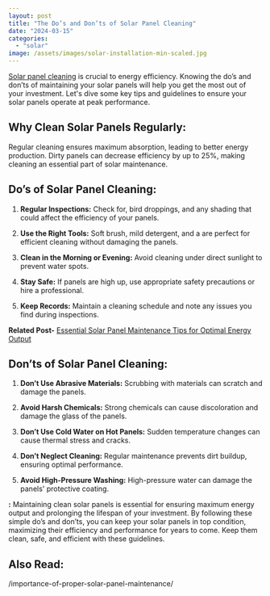 ```yaml
---
layout: post
title: "The Do’s and Don’ts of Solar Panel Cleaning"
date: "2024-03-15"
categories: 
  - "solar"
image: /assets/images/solar-installation-min-scaled.jpg
---
```


[Solar panel cleaning](/the-importance-of-professional-solar-panel-cleaning/) is crucial to energy efficiency. Knowing the do’s and don’ts of maintaining your solar panels will help you get the most out of your investment. Let's dive some key tips and guidelines to ensure your solar panels operate at peak performance.

## **Why Clean Solar Panels Regularly:** 

Regular cleaning ensures maximum absorption, leading to better energy production. Dirty panels can decrease efficiency by up to 25%, making cleaning an essential part of solar maintenance.

## **Do’s of Solar Panel Cleaning:**

1. **Regular Inspections:** Check for, bird droppings, and any shading that could affect the efficiency of your panels.

3. **Use the Right Tools:** Soft brush, mild detergent, and a are perfect for efficient cleaning without damaging the panels.

5. **Clean in the Morning or Evening:** Avoid cleaning under direct sunlight to prevent water spots.

7. **Stay Safe:** If panels are high up, use appropriate safety precautions or hire a professional.

9. **Keep Records:** Maintain a cleaning schedule and note any issues you find during inspections.

**Related Post-** [Essential Solar Panel Maintenance Tips for Optimal Energy Output](/essential-solar-panel-maintenance-tips/)

## **Don’ts of Solar Panel Cleaning:**

1. **Don’t Use Abrasive Materials:** Scrubbing with materials can scratch and damage the panels.

3. **Avoid Harsh Chemicals:** Strong chemicals can cause discoloration and damage the glass of the panels.

5. **Don’t Use Cold Water on Hot Panels:** Sudden temperature changes can cause thermal stress and cracks.

7. **Don’t Neglect Cleaning:** Regular maintenance prevents dirt buildup, ensuring optimal performance.

9. **Avoid High-Pressure Washing:** High-pressure water can damage the panels' protective coating.

**:** Maintaining clean solar panels is essential for ensuring maximum energy output and prolonging the lifespan of your investment. By following these simple do’s and don’ts, you can keep your solar panels in top condition, maximizing their efficiency and performance for years to come. Keep them clean, safe, and efficient with these guidelines.

## Also Read:

/importance-of-proper-solar-panel-maintenance/
